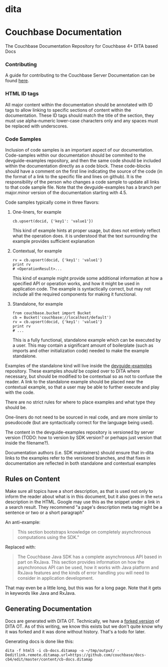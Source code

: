 # dita
# Couchbase Documentation

The Couchbase Documentation Repository for Couchbase 4+ DITA based Docs

### Contributing
A guide for contributing to the Couchbase Server Documentation can be found 
[here](CONTRIBUTING.md).

### HTML ID tags
All major content within the documentation should be annotated with ID
tags to allow linking to specific sections of content within the
documentation.  These ID tags should match the title of the section,
they must use alpha-numeric lower-case characters only and any spaces
must be replaced with underscores.

### Code Samples
Inclusion of code samples is an important aspect of our documentation.
Code-samples within our documentation should be commited to the
devguide-examples repository, and then the same code should be
included within the documentation directly as a code block.  These
code-blocks should have a comment on the first line indicating the
source of the code (in the format of a link to the specific file and
lines on github).  It is the responsibility of the person who changes
a code sample to update all links to that code sample file.  Note that
the devguide-examples has a branch per major.minor version of the
documentation starting with 4.5.

Code samples typically come in three flavors:
1. One-liners, for example
   
   ```
   cb.upsert(docid, {'key1': 'value1'})
   ```
   
   This kind of example hints at proper usage, but does not entirely reflect what the operation does.
   it is understood that the text surrounding the example provides sufficient explanation
2. Contextual, for example
   
   ```
   rv = cb.upsert(docid, {'key1': 'value1'}
   print rv
   # <OperationResult>...
   ```
   
   This kind of example might provide some additional information at how a specified API or
   operation works, and how it might be used in application code. The example is syntactically
   correct, but may not include all the required components for making it functional.
3. Standalone, for example
   
   ```
   from couchbase.bucket import Bucket
   cb = Bucket('couchbase://localhost/default')
   rv = cb.upsert(docid, {'key1': 'value1'}
   print rv
   # ...
   ```
   
   This is a fully functional, standalone example which can be executed by a user. This may
   contain a significant amount of boilerplate (such as imports and other initialization code)
   needed to make the example standalone.

Examples of the standalone kind will live inside the [devguide-examples](https://github.com/couchbaselabs/devguide-examples) repository. These examples _should_ be copied over to DITA where necessary, but should be modified to be contextual so as not to confuse the reader. A link to the standalone example should be placed near the contextual example, so that a user may be able to further execute and play with the code.

There are no strict rules for where to place examples and what type they should be.

One-liners do not need to be sourced in real code, and are more similar to pseudocode (but are syntactically correct for the language being used).

The content in the devguide-examples repository is versioned by server version (TODO: how to version by SDK version? or perhaps just version that inside the filename?).

Documentation authors (i.e. SDK maintainers) should ensure that in-dita links to the examples refer to the versioned branches, and that fixes in documentation are reflected in both standalone and contextual examples

## Rules on Content
Make sure all topics have a short description, as that is used not only
to inform the reader about what is in this document, but it also goes
in the `meta` description in the HTML.  Google may use this as the
snippet under a link in a search result.  They recommend "a page's
description meta tag might be a sentence or two or a short paragraph"

An anti-example:
> This section bootstraps knowledge on completely asynchronous
computations using the SDK."

Replaced with:
> The Couchbase Java SDK has a complete asynchronous API based in part
on RxJava. This section provides information on how the asynchronous
API can be used, how it works with Java platform and RxJava features
and the kinds of error handling you will need to consider in application
development.

That may even be a little long, but this was for a long page.  Note that
it gets in keywords like Java and RxJava.

## Generating Documentation

Docs are generated with DITA OT. Technically, we have a [forked
version](https://github.com/couchbaselabs/dita-ot-2.1.1) of DITA OT.
As of this writing, we know this exists but we don't quite know why it
was forked and it was done without history.  That's a todo for later.

Generating docs is done like this:
```
dita -f html5 -i cb-docs.ditamap -o ~/tmp/output/ -Deditlink.remote.ditamap.url=https://github.com/couchbase/docs-cb4/edit/master/content/cb-docs.ditamap
```
